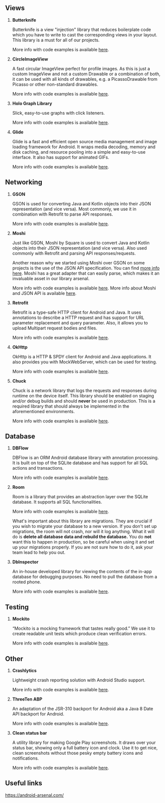 ## Views

1. **Butterknife**

	Butterknife is a view "injection" library that reduces boilerplate code which you have to write to cast the corresponding views in your layout. This library is a must for all of our projects.

	More info with code examples is available [here](http://jakewharton.github.io/butterknife/).

3. **CircleImageView**

	A fast circular ImageView perfect for profile images. As this is just a custom ImageView and not a custom 	Drawable or a combination of both, it can be used with all kinds of drawables, e.g. a PicassoDrawable from Picasso or other non-standard drawables.

	More info with code examples is available [here](https://github.com/hdodenhof/CircleImageView).

5. **Holo Graph Library**

	Slick, easy-to-use graphs with click listeners.

	More info with code examples is available [here](https://github.com/Androguide/HoloGraphLibrary).

6. **Glide**

	Glide is a fast and efficient open source media management and image loading framework for Android. It wraps media decoding, memory and disk caching, and resource pooling into a simple and easy-to-use interface. It also has support for animated GIFs.

	More info with code examples is available [here](https://github.com/bumptech/glide).


## Networking

1. **GSON**

	GSON is used for converting Java and Kotlin objects into their JSON representation (and vice versa). Most commonly, we use it in combination with Retrofit to parse API responses.

	More info with code examples is available [here](https://github.com/google/gson).

2. **Moshi**

	Just like GSON, Moshi by Square is used to convert Java and Kotlin objects into their JSON representation (and vice versa). Also used commonly with Retrofit and parsing API responses/requests.

	Another reason why we started using Moshi over GSON on some projects is the use of the JSON API specification. You can find [more info here](http://jsonapi.org/).
	Moshi has a great adapter that can easily parse, which makes it an invaluable asset in our library arsenal.

	More info with code examples is available [here](https://github.com/square/moshi).
	More info about Moshi and JSON API is available [here](https://github.com/kamikat/moshi-jsonapi).

3. **Retrofit**

	Retrofit is a type-safe HTTP client for Android and Java. It uses annotations to describe a HTTP request and has support for URL parameter replacement and query parameter. Also, it allows you to upload Multipart request bodies and files.

	More info with code examples is available [here](http://square.github.io/retrofit/).

4. **OkHttp**

	OkHttp is a HTTP & SPDY client for Android and Java applications. It also provides you with MockWebServer, which can be used for testing.

	More info with code examples is available [here](http://square.github.io/okhttp/).

5. **Chuck**

	Chuck is a network library that logs the requests and responses during runtime on the device itself. This library should be enabled on staging and/or debug builds and should **never** be used in production. This is a required library that should always be implemented in the aforementioned environments.

	More info with code examples is available [here](https://github.com/jgilfelt/chuck).

## Database

1. **DBFlow**

	DBFlow is an ORM Android database library with annotation processing. It is built on top of the SQLite database and has support for all SQL actions and transactions.

	More info with code examples is available [here](https://github.com/Raizlabs/DBFlow).

2. **Room**

	Room is a library that provides an abstraction layer over the SQLite database. It supports all SQL functionalities.

	More info with code examples is available [here](https://developer.android.com/topic/libraries/architecture/room.html).

	What's important about this library are migrations. They are crucial if you wish to migrate your database to a new version. If you don't set up migrations, the room will not crash, nor will it log anything. What it will do is **delete all database data and rebuild the database.** You do **not** want this to happen in production, so be careful when using it and set up your migrations properly. If you are not sure how to do it, ask your team lead to help you out.

3. **DbInspector**

	An in-house developed library for viewing the contents of the in-app database for debugging purposes. No need to pull the database from a rooted phone.

	More info with code examples is available [here](https://github.com/infinum/android_dbinspector).

## Testing

1. **Mockito**

	“Mockito is a mocking framework that tastes really good.” We use it to create readable unit tests which produce clean verification errors.

	More info with code examples is available [here](http://mockito.org/).


## Other

1. **Crashlytics**

	Lightweight crash reporting solution with Android Studio support.

	More info with code examples is available [here](https://firebase.google.com/products/crashlytics).

3. **ThreeTen ABP**

	An adaptation of the JSR-310 backport for Android aka a Java 8 Date API backport for Android.

	More info with code examples is available [here](https://github.com/JakeWharton/ThreeTenABP).

5. **Clean status bar**

	A utility library for making Google Play screenshots. It draws over your status bar, showing only a full battery icon and clock. Use it to get nice, clean screenshots without those pesky empty battery icons and notifications.

	More info with code examples is available [here](https://github.com/emmaguy/clean-status-bar).

## Useful links

https://android-arsenal.com/
